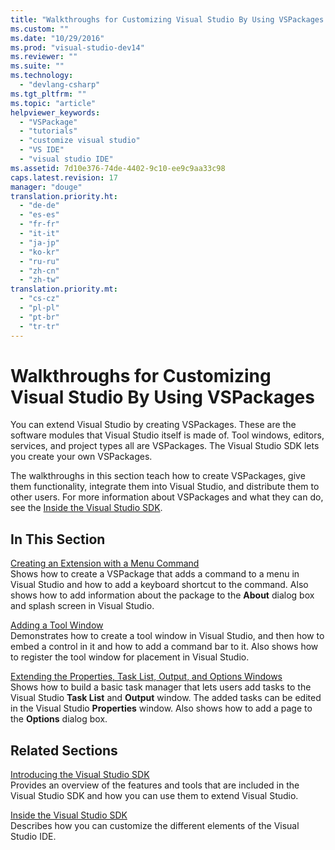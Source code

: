 ```yaml
---
title: "Walkthroughs for Customizing Visual Studio By Using VSPackages | Microsoft Docs"
ms.custom: ""
ms.date: "10/29/2016"
ms.prod: "visual-studio-dev14"
ms.reviewer: ""
ms.suite: ""
ms.technology: 
  - "devlang-csharp"
ms.tgt_pltfrm: ""
ms.topic: "article"
helpviewer_keywords: 
  - "VSPackage"
  - "tutorials"
  - "customize visual studio"
  - "VS IDE"
  - "visual studio IDE"
ms.assetid: 7d10e376-74de-4402-9c10-ee9c9aa33c98
caps.latest.revision: 17
manager: "douge"
translation.priority.ht: 
  - "de-de"
  - "es-es"
  - "fr-fr"
  - "it-it"
  - "ja-jp"
  - "ko-kr"
  - "ru-ru"
  - "zh-cn"
  - "zh-tw"
translation.priority.mt: 
  - "cs-cz"
  - "pl-pl"
  - "pt-br"
  - "tr-tr"
---
```

# Walkthroughs for Customizing Visual Studio By Using VSPackages
You can extend Visual Studio by creating VSPackages. These are the software modules that Visual Studio itself is made of. Tool windows, editors, services, and project types all are VSPackages. The Visual Studio SDK lets you create your own VSPackages.  
  
 The walkthroughs in this section teach how to create VSPackages, give them functionality, integrate them into Visual Studio, and distribute them to other users. For more information about VSPackages and what they can do, see the [Inside the Visual Studio SDK](../extensibility/internals/inside-the-visual-studio-sdk.md).  
  
## In This Section  
 [Creating an Extension with a Menu Command](../extensibility/creating-an-extension-with-a-menu-command.md)  
 Shows how to create a VSPackage that adds a command to a menu in Visual Studio and how to add a keyboard shortcut to the command. Also shows how to add information about the package to the **About** dialog box and splash screen in Visual Studio.  
  
 [Adding a Tool Window](../extensibility/adding-a-tool-window.md)  
 Demonstrates how to create a tool window in Visual Studio, and then how to embed a control in it and how to add a command bar to it. Also shows how to register the tool window for placement in Visual Studio.  
  
 [Extending the Properties, Task List, Output, and Options Windows](../extensibility/extending-the-properties-task-list-output-and-options-windows.md)  
 Shows how to build a basic task manager that lets users add tasks to the Visual Studio **Task List** and **Output** window. The added tasks can be edited in the Visual Studio **Properties** window. Also shows how to add a page to the **Options** dialog box.  
  
## Related Sections  
 [Introducing the Visual Studio SDK](../Topic/Introducing%20the%20Visual%20Studio%20SDK.md)  
 Provides an overview of the features and tools that are included in the Visual Studio SDK and how you can use them to extend Visual Studio.  
  
 [Inside the Visual Studio SDK](../extensibility/internals/inside-the-visual-studio-sdk.md)  
 Describes how you can customize the different elements of the Visual Studio IDE.